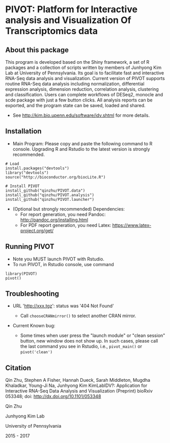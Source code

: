 # PIVOT: Platform for Interactive analysis and Visualization Of Transcriptomics data

## About this package
This program is developed based on the Shiny framework, a set of R packages and a 
collection of scripts written by members of Junhyong Kim Lab at University of Pennsylvania. 
Its goal is to facilitate fast and interactive RNA-Seq data analysis and visualization. 
Current version of PIVOT supports routine RNA-Seq data analysis including normalization, 
differential expression analysis, dimension reduction, correlation analysis, clustering and 
classification. Users can complete workflows of DESeq2, monocle and scde package with
just a few button clicks. All analysis reports can be exported, and the program state can be
saved, loaded and shared.
  * See http://kim.bio.upenn.edu/software/idv.shtml for more details.

## Installation
  * Main Program: Please copy and paste the following command to R console. Upgrading R and Rstudio to the latest version is strongly recommended.

```
# Load 
install.packages("devtools")
library("devtools")
source("http://bioconductor.org/biocLite.R")  

# Install PIVOT
install_github("qinzhu/PIVOT.data")
install_github("qinzhu/PIVOT.analysis")
install_github("qinzhu/PIVOT.launcher")
```
 * (Optional but strongly recommended) Dependencies:
   * For report generation, you need Pandoc: http://pandoc.org/installing.html
   * For PDF report generation, you need Latex: https://www.latex-project.org/get/

## Running PIVOT
  * Note you MUST launch PIVOT with Rstudio.
  * To run PIVOT, in Rstudio console, use command 
```
library(PIVOT)
pivot()
```

## Troubleshooting
 * URL 'http://xxx.tgz': status was '404 Not Found'
   * Call `chooseCRANmirror()` to select another CRAN mirror.
   
 * Current Known bug:
   * Some times when user press the "launch module" or "clean session" button, new window does not show up. In such cases, please call the last command you see in Rstudio, i.e., `pivot_main()` or `pivot('clean')`

## Citation

Qin Zhu, Stephen A Fisher, Hannah Dueck, Sarah Middleton, Mugdha Khaladkar, Young-Ji Na, Junhyong Kim KimLabIDV?: Application for Interactive RNA-Seq Data Analysis and Visualization (Preprint) bioRxiv 053348; doi: http://dx.doi.org/10.1101/053348


Qin Zhu

Junhyong Kim Lab

University of Pennsylvania

2015 - 2017
